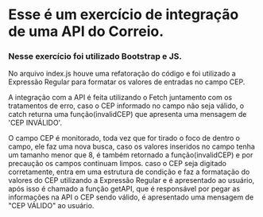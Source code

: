 # Esse é um exercício de integração de uma API do Correio.

### Nesse exercício foi utilizado Bootstrap e JS.

No arquivo index.js houve uma refatoração do código e foi utilizado a Expressão Regular para formatar os valores de entradas no campo CEP.

A integração com a API é feita utilizando o Fetch juntamento com os tratamentos de erro, caso o CEP informado no campo não seja válido, o catch returna uma função(invalidCEP) que apresenta uma mensagem de 'CEP INVÁLIDO'.

O campo CEP é monitorado, toda vez que for tirado o foco de dentro o campo, ele faz uma nova busca, caso os valores inseridos no campo tenha um tamanho menor que 8, é também retornado a função(invalidCEP) e por precaução os campos continuam limpos.
caso o CEP seja digitado corretamente, entra em uma estrutura de condição e faz a formatação do valores do CEP utilizando a Expressão Regular e é apresentado ao usuário, após isso é chamado a função getAPI, que é responsável por pegar as informações na API
o CEP sendo válido, é apresentado uma mensagem de "CEP VÁLIDO" ao usuário.
